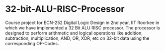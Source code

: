 # 32-bit-ALU-RISC-Processor
Course project for ECN-252 Digital Logic Design in 2nd year, IIT Roorkee in which we have implemented a 32 Bit ALU RISC processor. The processor is designed to perform arithmetic and logical operations like addition, subtraction, multiplication, AND, OR, XOR, etc on 32-bit data using the corresponding OP-Codes.
